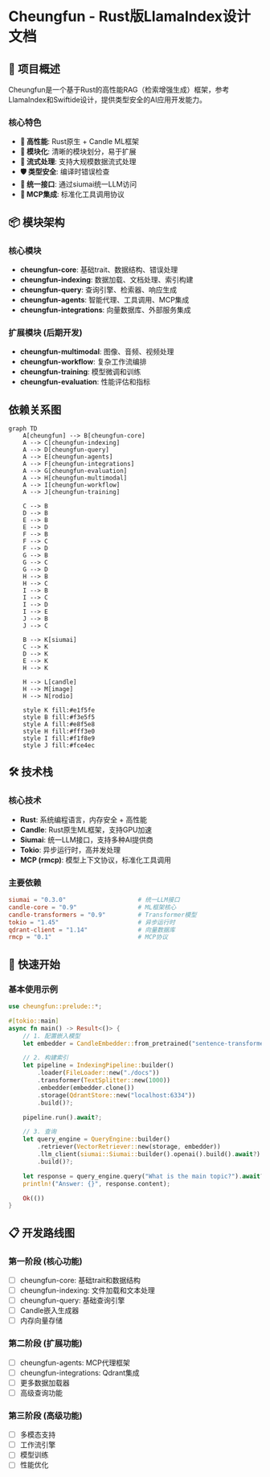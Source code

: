 # Cheungfun - Rust版LlamaIndex设计文档

## 🎯 项目概述

Cheungfun是一个基于Rust的高性能RAG（检索增强生成）框架，参考LlamaIndex和Swiftide设计，提供类型安全的AI应用开发能力。

### 核心特色
- **🚀 高性能**: Rust原生 + Candle ML框架
- **🔧 模块化**: 清晰的模块划分，易于扩展
- **🌊 流式处理**: 支持大规模数据流式处理
- **🛡️ 类型安全**: 编译时错误检查
- **🔌 统一接口**: 通过siumai统一LLM访问
- **🤖 MCP集成**: 标准化工具调用协议

## 📦 模块架构

### 核心模块
- **cheungfun-core**: 基础trait、数据结构、错误处理
- **cheungfun-indexing**: 数据加载、文档处理、索引构建
- **cheungfun-query**: 查询引擎、检索器、响应生成
- **cheungfun-agents**: 智能代理、工具调用、MCP集成
- **cheungfun-integrations**: 向量数据库、外部服务集成

### 扩展模块 (后期开发)
- **cheungfun-multimodal**: 图像、音频、视频处理
- **cheungfun-workflow**: 复杂工作流编排
- **cheungfun-training**: 模型微调和训练
- **cheungfun-evaluation**: 性能评估和指标

## 依赖关系图

```mermaid
graph TD
    A[cheungfun] --> B[cheungfun-core]
    A --> C[cheungfun-indexing]
    A --> D[cheungfun-query]
    A --> E[cheungfun-agents]
    A --> F[cheungfun-integrations]
    A --> G[cheungfun-evaluation]
    A --> H[cheungfun-multimodal]
    A --> I[cheungfun-workflow]
    A --> J[cheungfun-training]

    C --> B
    D --> B
    E --> B
    E --> D
    F --> B
    F --> C
    F --> D
    G --> B
    G --> C
    G --> D
    H --> B
    H --> C
    I --> B
    I --> C
    I --> D
    I --> E
    J --> B
    J --> C

    B --> K[siumai]
    C --> K
    D --> K
    E --> K
    H --> K

    H --> L[candle]
    H --> M[image]
    H --> N[rodio]

    style K fill:#e1f5fe
    style B fill:#f3e5f5
    style A fill:#e8f5e8
    style H fill:#fff3e0
    style I fill:#f1f8e9
    style J fill:#fce4ec
```

## 🛠️ 技术栈

### 核心技术
- **Rust**: 系统编程语言，内存安全 + 高性能
- **Candle**: Rust原生ML框架，支持GPU加速
- **Siumai**: 统一LLM接口，支持多种AI提供商
- **Tokio**: 异步运行时，高并发处理
- **MCP (rmcp)**: 模型上下文协议，标准化工具调用

### 主要依赖
```toml
siumai = "0.3.0"                    # 统一LLM接口
candle-core = "0.9"                 # ML框架核心
candle-transformers = "0.9"         # Transformer模型
tokio = "1.45"                      # 异步运行时
qdrant-client = "1.14"              # 向量数据库
rmcp = "0.1"                        # MCP协议
```

## 🚀 快速开始

### 基本使用示例
```rust
use cheungfun::prelude::*;

#[tokio::main]
async fn main() -> Result<()> {
    // 1. 配置嵌入模型
    let embedder = CandleEmbedder::from_pretrained("sentence-transformers/all-MiniLM-L6-v2").await?;

    // 2. 构建索引
    let pipeline = IndexingPipeline::builder()
        .loader(FileLoader::new("./docs"))
        .transformer(TextSplitter::new(1000))
        .embedder(embedder.clone())
        .storage(QdrantStore::new("localhost:6334"))
        .build()?;

    pipeline.run().await?;

    // 3. 查询
    let query_engine = QueryEngine::builder()
        .retriever(VectorRetriever::new(storage, embedder))
        .llm_client(siumai::Siumai::builder().openai().build().await?)
        .build()?;

    let response = query_engine.query("What is the main topic?").await?;
    println!("Answer: {}", response.content);

    Ok(())
}
```

## 📋 开发路线图

### 第一阶段 (核心功能)
- [ ] cheungfun-core: 基础trait和数据结构
- [ ] cheungfun-indexing: 文件加载和文本处理
- [ ] cheungfun-query: 基础查询引擎
- [ ] Candle嵌入生成器
- [ ] 内存向量存储

### 第二阶段 (扩展功能)
- [ ] cheungfun-agents: MCP代理框架
- [ ] cheungfun-integrations: Qdrant集成
- [ ] 更多数据加载器
- [ ] 高级查询功能

### 第三阶段 (高级功能)
- [ ] 多模态支持
- [ ] 工作流引擎
- [ ] 模型训练
- [ ] 性能优化
